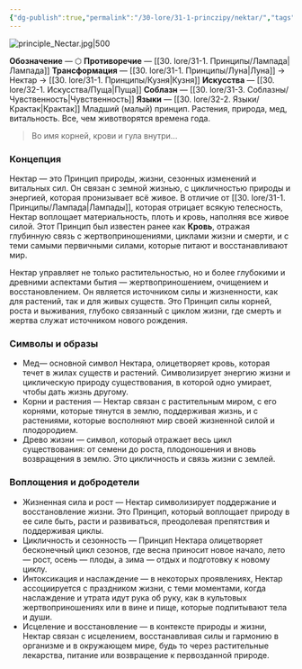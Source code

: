```yaml
---
{"dg-publish":true,"permalink":"/30-lore/31-1-princzipy/nektar/","tags":["незримое/принцип"]}
---
```


![principle_Nectar.jpg|500](/img/user/90.%20files/principle_Nectar.jpg)

**Обозначение** — ⬡
**Противоречие** — [[30. lore/31-1. Принципы/Лампада\|Лампада]]
**Трансформация** —  [[30. lore/31-1. Принципы/Луна\|Луна]] → Нектар → [[30. lore/31-1. Принципы/Кузня\|Кузня]] 
**Искусства** — [[30. lore/32-1. Искусства/Пуща\|Пуща]]
**Соблазн** — [[30. lore/31-3. Соблазны/Чувственность\|Чувственность]]
**Языки** — [[30. lore/32-2. Языки/Крактак\|Крактак]]
Младший (малый) принцип. Растения, природа, мед, витальность. Все, чем животворятся времена года.

> Во имя корней, крови и гула внутри...

### Концепция
Нектар — это Принцип природы, жизни, сезонных изменений и витальных сил. Он связан с земной жизнью, с цикличностью природы и энергией, которая пронизывает всё живое. В отличие от [[30. lore/31-1. Принципы/Лампада\|Лампады]], которая отрицает всякую телесность, Нектар воплощает материальность, плоть и кровь, наполняя все живое силой. Этот Принцип был известен ранее как **Кровь**, отражая глубинную связь с жертвоприношениями, циклами жизни и смерти, и с теми самыми первичными силами, которые питают и восстанавливают мир.

Нектар управляет не только растительностью, но и более глубокими и древними аспектами бытия — жертвоприношением, очищением и восстановлением. Он является источником силы и жизненности, как для растений, так и для живых существ. Это Принцип силы корней, роста и выживания, глубоко связанный с циклом жизни, где смерть и жертва служат источником нового рождения.
### Символы и образы
- Мед— основной символ Нектара, олицетворяет кровь, которая течет в жилах существ и растений. Символизирует энергию жизни и циклическую природу существования, в которой одно умирает, чтобы дать жизнь другому.
- Корни и растения — Нектар связан с растительным миром, с его корнями, которые тянутся в землю, поддерживая жизнь, и с растениями, которые восполняют мир своей жизненной силой и плодородием.
- Древо жизни — символ, который отражает весь цикл существования: от семени до роста, плодоношения и вновь возвращения в землю. Это цикличность и связь жизни с землей.
### Воплощения и добродетели
- Жизненная сила и рост — Нектар символизирует поддержание и восстановление жизни. Это Принцип, который воплощает природу в ее силе быть, расти и развиваться, преодолевая препятствия и поддерживая циклы.
- Цикличность и сезонность — Принцип Нектара олицетворяет бесконечный цикл сезонов, где весна приносит новое начало, лето — рост, осень — плоды, а зима — отдых и подготовку к новому циклу.
- Интоксикация и наслаждение — в некоторых проявлениях, Нектар ассоциируется с праздником жизни, с теми моментами, когда наслаждение и утрата идут рука об руку, как в культовых жертвоприношениях или в вине и пище, которые подпитывают тела и души.
- Исцеление и восстановление — в контексте природы и жизни, Нектар связан с исцелением, восстанавливая силы и гармонию в организме и в окружающем мире, будь то через растительные лекарства, питание или возвращение к первозданной природе.